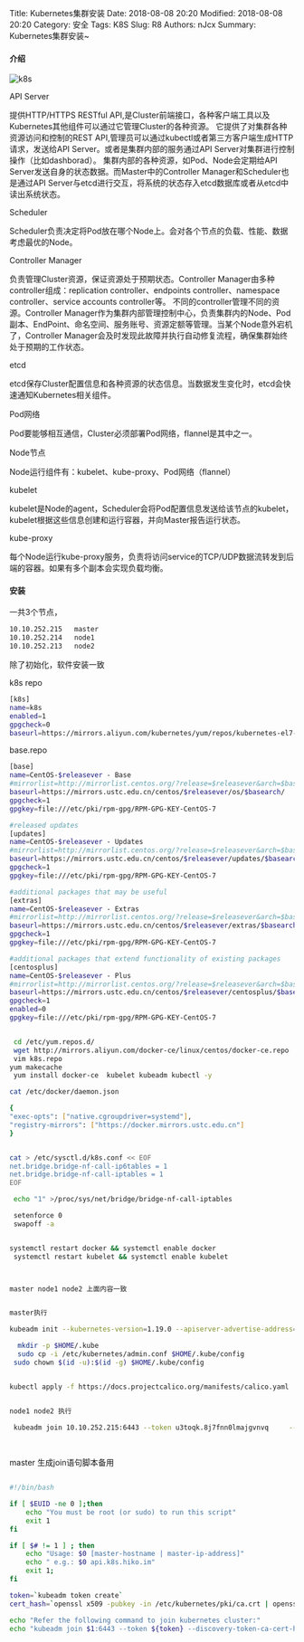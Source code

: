 Title: Kubernetes集群安装
Date: 2018-08-08 20:20
Modified: 2018-08-08 20:20
Category: 安全
Tags: K8S
Slug: R8 
Authors: nJcx
Summary: Kubernetes集群安装~


#### 介绍


![k8s](../images/timg.jpeg)


API Server

提供HTTP/HTTPS RESTful API,是Cluster前端接口，各种客户端工具以及Kubernetes其他组件可以通过它管理Cluster的各种资源。
它提供了对集群各种资源访问和控制的REST API,管理员可以通过kubectl或者第三方客户端生成HTTP请求，发送给API Server。或者是集群内部的服务通过API Server对集群进行控制操作（比如dashborad）。
集群内部的各种资源，如Pod、Node会定期给API Server发送自身的状态数据。而Master中的Controller Manager和Scheduler也是通过API Server与etcd进行交互，将系统的状态存入etcd数据库或者从etcd中读出系统状态。

Scheduler

Scheduler负责决定将Pod放在哪个Node上。会对各个节点的负载、性能、数据考虑最优的Node。

Controller Manager

负责管理Cluster资源，保证资源处于预期状态。Controller Manager由多种controller组成：replication controller、endpoints controller、namespace controller、service accounts controller等。
不同的controller管理不同的资源。Controller Manager作为集群内部管理控制中心，负责集群内的Node、Pod副本、EndPoint、命名空间、服务账号、资源定额等管理。当某个Node意外宕机了，Controller Manager会及时发现此故障并执行自动修复流程，确保集群始终处于预期的工作状态。

etcd

etcd保存Cluster配置信息和各种资源的状态信息。当数据发生变化时，etcd会快速通知Kubernetes相关组件。

Pod网络

Pod要能够相互通信，Cluster必须部署Pod网络，flannel是其中之一。


Node节点

Node运行组件有：kubelet、kube-proxy、Pod网络（flannel）

kubelet

kubelet是Node的agent，Scheduler会将Pod配置信息发送给该节点的kubelet，kubelet根据这些信息创建和运行容器，并向Master报告运行状态。

kube-proxy

每个Node运行kube-proxy服务，负责将访问service的TCP/UDP数据流转发到后端的容器。如果有多个副本会实现负载均衡。





#### 安装

一共3个节点，

```bash
10.10.252.215   master   
10.10.252.214   node1 
10.10.252.213   node2  
```

除了初始化，软件安装一致



k8s repo

```bash
[k8s]
name=k8s
enabled=1
gpgcheck=0
baseurl=https://mirrors.aliyun.com/kubernetes/yum/repos/kubernetes-el7-x86_64/

```

base.repo

```bash
[base]
name=CentOS-$releasever - Base
#mirrorlist=http://mirrorlist.centos.org/?release=$releasever&arch=$basearch&repo=os&infra=$infra
baseurl=https://mirrors.ustc.edu.cn/centos/$releasever/os/$basearch/
gpgcheck=1
gpgkey=file:///etc/pki/rpm-gpg/RPM-GPG-KEY-CentOS-7

#released updates
[updates]
name=CentOS-$releasever - Updates
#mirrorlist=http://mirrorlist.centos.org/?release=$releasever&arch=$basearch&repo=updates&infra=$infra
baseurl=https://mirrors.ustc.edu.cn/centos/$releasever/updates/$basearch/
gpgcheck=1
gpgkey=file:///etc/pki/rpm-gpg/RPM-GPG-KEY-CentOS-7

#additional packages that may be useful
[extras]
name=CentOS-$releasever - Extras
#mirrorlist=http://mirrorlist.centos.org/?release=$releasever&arch=$basearch&repo=extras&infra=$infra
baseurl=https://mirrors.ustc.edu.cn/centos/$releasever/extras/$basearch/
gpgcheck=1
gpgkey=file:///etc/pki/rpm-gpg/RPM-GPG-KEY-CentOS-7

#additional packages that extend functionality of existing packages
[centosplus]
name=CentOS-$releasever - Plus
#mirrorlist=http://mirrorlist.centos.org/?release=$releasever&arch=$basearch&repo=centosplus&infra=$infra
baseurl=https://mirrors.ustc.edu.cn/centos/$releasever/centosplus/$basearch/
gpgcheck=1
enabled=0
gpgkey=file:///etc/pki/rpm-gpg/RPM-GPG-KEY-CentOS-7

```




```bash

 cd /etc/yum.repos.d/
 wget http://mirrors.aliyun.com/docker-ce/linux/centos/docker-ce.repo
 vim k8s.repo
yum makecache
 yum install docker-ce  kubelet kubeadm kubectl -y

cat /etc/docker/daemon.json

{
"exec-opts": ["native.cgroupdriver=systemd"],  
"registry-mirrors": ["https://docker.mirrors.ustc.edu.cn"]
}


cat > /etc/sysctl.d/k8s.conf << EOF
net.bridge.bridge-nf-call-ip6tables = 1
net.bridge.bridge-nf-call-iptables = 1
EOF

 echo "1" >/proc/sys/net/bridge/bridge-nf-call-iptables

 setenforce 0
 swapoff -a


systemctl restart docker && systemctl enable docker 
 systemctl restart kubelet && systemctl enable kubelet



master node1 node2 上面内容一致


master执行

kubeadm init --kubernetes-version=1.19.0 --apiserver-advertise-address=10.10.252.215 --image-repository registry.aliyuncs.com/google_containers --service-cidr=10.10.0.0/16 --pod-network-cidr=10.244.0.0/16

  mkdir -p $HOME/.kube
  sudo cp -i /etc/kubernetes/admin.conf $HOME/.kube/config
 sudo chown $(id -u):$(id -g) $HOME/.kube/config


kubectl apply -f https://docs.projectcalico.org/manifests/calico.yaml


```





```bash

node1 node2 执行

 kubeadm join 10.10.252.215:6443 --token u3toqk.8j7fnn0lmajgvnvq     --discovery-token-ca-cert-hash sha256:49b37a021f9223d2f3af10d71a5ca47cc34e12d2c20147adfc61a6a4b90c4b97 
  
    
```



master 生成join语句脚本备用

```bash

#!/bin/bash

if [ $EUID -ne 0 ];then
    echo "You must be root (or sudo) to run this script"
    exit 1
fi

if [ $# != 1 ] ; then
    echo "Usage: $0 [master-hostname | master-ip-address]"
    echo " e.g.: $0 api.k8s.hiko.im"
    exit 1;
fi

token=`kubeadm token create`
cert_hash=`openssl x509 -pubkey -in /etc/kubernetes/pki/ca.crt | openssl rsa -pubin -outform der 2>/dev/null | openssl dgst -sha256 -hex | sed 's/^.* //'`

echo "Refer the following command to join kubernetes cluster:"
echo "kubeadm join $1:6443 --token ${token} --discovery-token-ca-cert-hash sha256:${cert_hash}"


```
